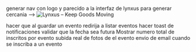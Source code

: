 generar nav con logo y parecido a la interfaz de lynxus para generar cercania --> <img src="https://lynxus.biz/uploads/general/logo-lynxus-alt-0.svg" alt="Lynxus – Keep Goods Moving">

hacer que al guardar un evento redirija a listar eventos
hacer toast de notificaciones
validar que la fecha sea futura
Mostrar numero total de inscritos por evento
subida real de fotos de el evento
envio de email cuando se inscriba a un evento
